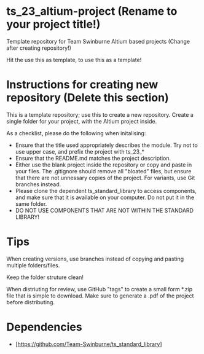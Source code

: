 # ts_23_altium-project (Rename to your project title!)
Template repository for Team Swinburne Altium based projects (Change after creating repository!)

Hit the use this as template, to use this as a template!

# Instructions for creating new repository (Delete this section)
This is a template repository; use this to create a new repository. Create a single folder for your project, with the Altium project inside.

As a checklist, please do the following when initalising:
- Ensure that the title used appropriately describes the module. Try not to use upper case, and prefix the project with ts_23_*
- Ensure that the README.md matches the project description.
- Either use the blank project inside the repository or copy and paste in your files. The .gitignore should remove all "bloated" files, but ensure that there are not unnessary copies of the project. For variants, use Git branches instead.
- Please clone the dependent ts_standard_library to access components, and make sure that it is available on your computer. Do not put it in the same folder.
- DO NOT USE COMPONENTS THAT ARE NOT WITHIN THE STANDARD LIBRARY!

# Tips
When creating versions, use branches instead of copying and pasting multiple folders/files.

Keep the folder struture clean!

When distriuting for review, use GitHub "tags" to create a small form *.zip file that is simple to download. Make sure to generate a .pdf of the project before distributing.

# Dependencies
- [https://github.com/Team-Swinburne/ts_standard_library]
